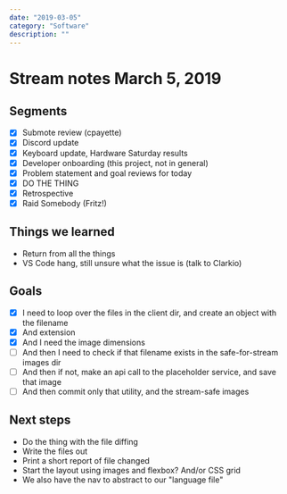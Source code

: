 ```yaml
---
date: "2019-03-05"
category: "Software"
description: ""
---
```


# Stream notes March 5, 2019

## Segments

- [x] Submote review (cpayette)
- [x] Discord update
- [x] Keyboard update, Hardware Saturday results
- [x] Developer onboarding (this project, not in general)
- [x] Problem statement and goal reviews for today
- [x] DO THE THING
- [x] Retrospective
- [x] Raid Somebody (Fritz!)

## Things we learned

- Return from all the things
- VS Code hang, still unsure what the issue is (talk to Clarkio)

## Goals

- [x] I need to loop over the files in the client dir, and create an object with the filename
- [x] And extension
- [x] And I need the image dimensions
- [ ] And then I need to check if that filename exists in the safe-for-stream images dir
- [ ] And then if not, make an api call to the placeholder service, and save that image
- [ ] And then commit only that utility, and the stream-safe images

## Next steps

- Do the thing with the file diffing
- Write the files out
- Print a short report of file changed
- Start the layout using images and flexbox? And/or CSS grid
- We also have the nav to abstract to our "language file"
